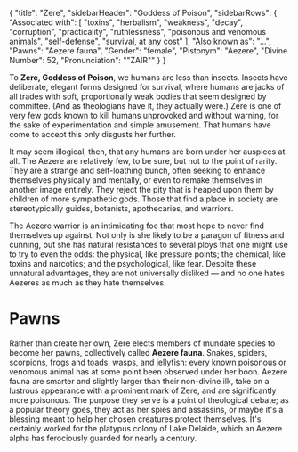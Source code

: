 {
	"title": "Zere",
	"sidebarHeader": "Goddess of Poison",
	"sidebarRows": {
		"Associated with": [ "toxins", "herbalism", "weakness", "decay", "corruption", "practicality", "ruthlessness", "poisonous and venomous animals", "self-defense", "survival, at any cost" ],
		"Also known as": "...",
		"Pawns": "Aezere fauna",
		"Gender": "female",
		"Pistonym": "Aezere",
		"Divine Number": 52,
		"Pronunciation": "\"ZAIR\""
	}
}

To **Zere, Goddess of Poison**, we humans are less than insects. Insects have deliberate, elegant forms designed for survival, where humans are jacks of all trades with soft, proportionally weak bodies that seem designed by committee. (And as theologians have it, they actually were.) Zere is one of very few gods known to kill humans unprovoked and without warning, for the sake of experimentation and simple amusement. That humans have come to accept this only disgusts her further.

It may seem illogical, then, that any humans are born under her auspices at all. The Aezere are relatively few, to be sure, but not to the point of rarity. They are a strange and self-loathing bunch, often seeking to enhance themselves physically and mentally, or even to remake themselves in another image entirely. They reject the pity that is heaped upon them by children of more sympathetic gods. Those that find a place in society are stereotypically guides, botanists, apothecaries, and warriors.

The Aezere warrior is an intimidating foe that most hope to never find themselves up against. Not only is she likely to be a paragon of fitness and cunning, but she has natural resistances to several ploys that one might use to try to even the odds: the physical, like pressure points; the chemical, like toxins and narcotics; and the psychological, like fear. Despite these unnatural advantages, they are not universally disliked — and no one hates Aezeres as much as they hate themselves.

# Pawns

Rather than create her own, Zere elects members of mundate species to become her pawns, collectively called **Aezere fauna**. Snakes, spiders, scorpions, frogs and toads, wasps, and jellyfish: every known poisonous or venomous animal has at some point been observed under her boon. Aezere fauna are smarter and slightly larger than their non-divine ilk, take on a lustrous appearance with a prominent mark of Zere, and are significantly more poisonous. The purpose they serve is a point of theological debate; as a popular theory goes, they act as her spies and assassins, or maybe it's a blessing meant to help her chosen creatures protect themselves. It's certainly worked for the platypus colony of Lake Delaide, which an Aezere alpha has ferociously guarded for nearly a century.
